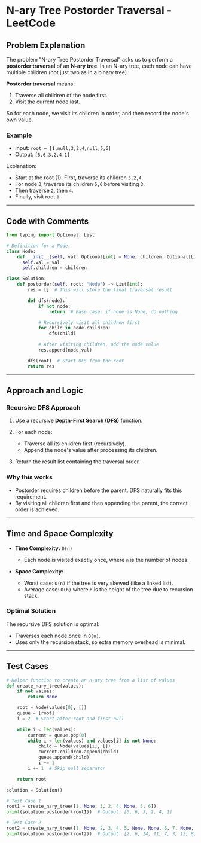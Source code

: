 # N-ary Tree Postorder Traversal - LeetCode

## Problem Explanation

The problem "N-ary Tree Postorder Traversal" asks us to perform a **postorder traversal** of an **N-ary tree**. In an N-ary tree, each node can have multiple children (not just two as in a binary tree).

**Postorder traversal** means:

1. Traverse all children of the node first.
2. Visit the current node last.

So for each node, we visit its children in order, and then record the node's own value.

### Example

* Input: `root = [1,null,3,2,4,null,5,6]`
* Output: `[5,6,3,2,4,1]`

Explanation:

* Start at the root (1). First, traverse its children `3,2,4`.
* For node `3`, traverse its children `5,6` before visiting `3`.
* Then traverse `2`, then `4`.
* Finally, visit root `1`.

---

## Code with Comments

```python
from typing import Optional, List

# Definition for a Node.
class Node:
    def __init__(self, val: Optional[int] = None, children: Optional[List['Node']] = None):
      self.val = val
      self.children = children

class Solution:
    def postorder(self, root: 'Node') -> List[int]:
        res = []  # This will store the final traversal result

        def dfs(node):
            if not node:
                return  # Base case: if node is None, do nothing

            # Recursively visit all children first
            for child in node.children:
                dfs(child)

            # After visiting children, add the node value
            res.append(node.val)

        dfs(root)  # Start DFS from the root
        return res
```

---

## Approach and Logic

### Recursive DFS Approach

1. Use a recursive **Depth-First Search (DFS)** function.
2. For each node:

   * Traverse all its children first (recursively).
   * Append the node's value after processing its children.
3. Return the result list containing the traversal order.

### Why this works

* Postorder requires children before the parent. DFS naturally fits this requirement.
* By visiting all children first and then appending the parent, the correct order is achieved.

---

## Time and Space Complexity

* **Time Complexity:** `O(n)`

  * Each node is visited exactly once, where `n` is the number of nodes.

* **Space Complexity:**

  * Worst case: `O(n)` if the tree is very skewed (like a linked list).
  * Average case: `O(h)` where `h` is the height of the tree due to recursion stack.

### Optimal Solution

The recursive DFS solution is optimal:

* Traverses each node once in `O(n)`.
* Uses only the recursion stack, so extra memory overhead is minimal.

---

## Test Cases

```python
# Helper function to create an n-ary tree from a list of values
def create_nary_tree(values):
    if not values:
        return None

    root = Node(values[0], [])
    queue = [root]
    i = 2  # Start after root and first null

    while i < len(values):
        current = queue.pop(0)
        while i < len(values) and values[i] is not None:
            child = Node(values[i], [])
            current.children.append(child)
            queue.append(child)
            i += 1
        i += 1  # Skip null separator

    return root

solution = Solution()

# Test Case 1
root1 = create_nary_tree([1, None, 3, 2, 4, None, 5, 6])
print(solution.postorder(root1))  # Output: [5, 6, 3, 2, 4, 1]

# Test Case 2
root2 = create_nary_tree([1, None, 2, 3, 4, 5, None, None, 6, 7, None, 8, None, 9, 10, None, None, 11, None, 12, None, 13, None, None, 14])
print(solution.postorder(root2))  # Output: [2, 6, 14, 11, 7, 3, 12, 8, 4, 13, 9, 10, 5, 1]
```